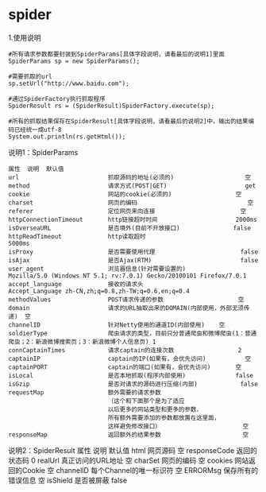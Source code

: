 # spider

1.使用说明
	
	#所有请求参数都要封装到SpiderParams[具体字段说明，请看最后的说明1]里面
	SpiderParams sp = new SpiderParams();
	
	#需要抓取的url
	sp.setUrl("http://www.baidu.com");
	
	#通过SpiderFactory执行抓取程序
	SpiderResult rs = (SpiderResult)SpiderFactory.execute(sp);
	
	#所有的抓取结果保存在SpiderResult[具体字段说明，请看最后的说明2]中，输出的结果编码已经统一成utf-8
	System.out.println(rs.getHtml());



	
说明1：SpiderParams

	属性	说明	默认值
	url							抓取源码的地址(必须的)					空
	method						请求方式(POST|GET)						get
	cookie						网站的cookie(必须的)					空
	charset						网页的编码								空
	referer						定位网页来向连接						空
	httpConnectionTimeout		http链接超时时间						2000ms
	isOverseaURL				是否境外(目前不开放接口)				false
	httpReadTimeout				http读取超时							5000ms
	isProxy						是否需要使用代理						false
	isAjax						是否Ajax(RTM)							false
	user_agent					浏览器信息(针对需要设置的)				Mozilla/5.0 (Windows NT 5.1; rv:7.0.1) Gecko/20100101 Firefox/7.0.1
	accept_language				接收的请求头							Accept_Language	zh-CN,zh;q=0.8,zh-TW;q=0.6,en;q=0.4
	methodValues				POST请求传递的参数						空
	domain						请求的URL抽取出来的DOMAIN(内部使用，外部无须传递)	空
	channelID					针对Netty使用的通道ID(内部使用)	空
	soldierType					爬虫请求的类型，目前只分普通爬虫和微博爬虫(1：普通爬虫；2：新浪微博搜索页；3：新浪微博个人信息页)	1
	connCaptainTimes			请求captain的连接次数					2
	captainIP					captain的IP(如果有，会优先访问)			空
	captainPORT					captain的端口(如果有，会优先访问)		空
	isLocal						是否本地抓取(程序内部使用)				false
	isGzip						是否对请求的源码进行压缩(内部)			false
	requestMap					额外需要的请求参数
								（这个和下面那个是为了适应
								以后更多的网站类型和更多的参数，
								所有额外需要添加的参数都放置在这里面，
								这样避免修改接口）						空
	responseMap					返回额外的结果参数						空


说明2：SpiderResult
	属性	说明	默认值
	html						网页源码								空
	responseCode				返回的状态码							0
	realUrl						真正访问的URL地址						空
	charSet						网页的编码								空
	cookies						网站返回的Cookie						空
	channelID					每个Channel的唯一标识符					空
	ERRORMsg					保存所有的错误信息						空
	isShield					是否被屏蔽								false


